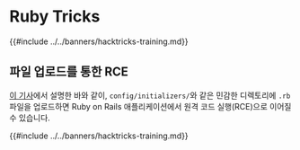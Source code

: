 # Ruby Tricks

{{#include ../../banners/hacktricks-training.md}}

## 파일 업로드를 통한 RCE

[이 기사](https://www.offsec.com/blog/cve-2024-46986/)에서 설명한 바와 같이, `config/initializers/`와 같은 민감한 디렉토리에 `.rb` 파일을 업로드하면 Ruby on Rails 애플리케이션에서 원격 코드 실행(RCE)으로 이어질 수 있습니다.

{{#include ../../banners/hacktricks-training.md}}
